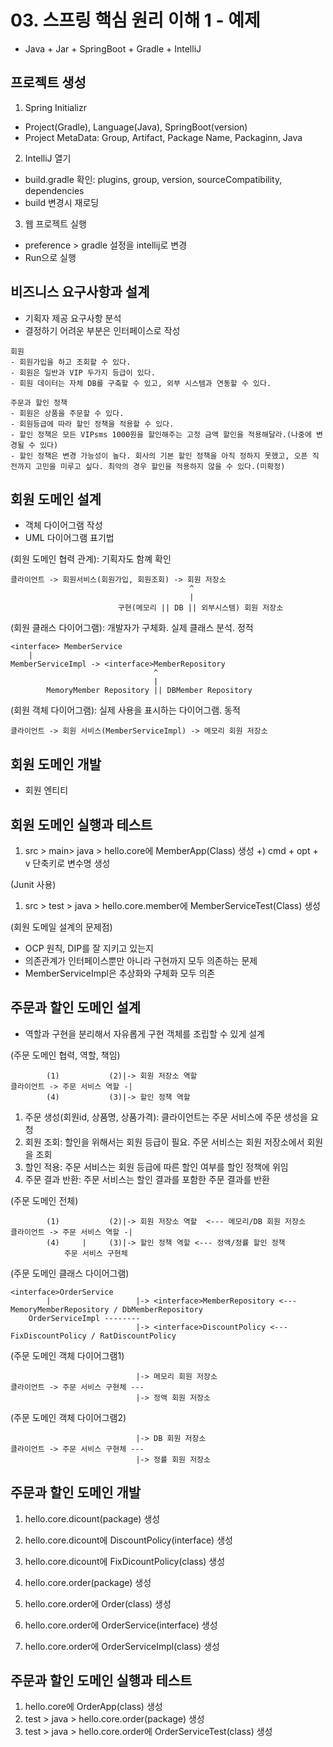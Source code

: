 # 03. 스프링 핵심 원리 이해 1 - 예제
- Java + Jar + SpringBoot + Gradle + IntelliJ

## 프로젝트 생성
1) Spring Initializr
- Project(Gradle), Language(Java), SpringBoot(version)
- Project MetaData: Group, Artifact, Package Name, Packaginn, Java

2) IntelliJ 열기
- build.gradle 확인: plugins, group, version, sourceCompatibility, dependencies
- build 변경시 재로딩

3) 웹 프로젝트 실행
- preference > gradle 설정을 intellij로 변경
- Run으로 실행

## 비즈니스 요구사항과 설계
- 기획자 제공 요구사항 분석
- 결정하기 어려운 부분은 인터페이스로 작성
```
회원
- 회원가입을 하고 조회할 수 있다.
- 회원은 일반과 VIP 두가지 등급이 있다.
- 회원 데이터는 자체 DB를 구축할 수 있고, 외부 시스템과 연동할 수 있다.

주문과 할인 정책
- 회원은 상품을 주문할 수 있다.
- 회원등급에 따라 할인 정책을 적용할 수 있다.
- 할인 정책은 모든 VIPsms 1000원을 할인해주는 고정 금액 할인을 적용해달라.(나중에 변경될 수 있다)
- 할인 정책은 변경 가능성이 높다. 회사의 기본 할인 정책을 아직 정하지 못했고, 오픈 직전까지 고민을 미루고 싶다. 최악의 경우 할인을 적용하지 않을 수 있다.(미확정)
```

## 회원 도메인 설계
- 객체 다이어그램 작성
- UML 다이어그램 표기법

(회원 도메인 협력 관계): 기획자도 함꼐 확인
```
클라이언트 -> 회원서비스(회원가입, 회원조회) -> 회원 저장소
                                        ^
                                        |
                        구현(메모리 || DB || 외부시스템) 회원 저장소
```

(회원 클래스 다이어그램): 개발자가 구체화. 실제 클래스 분석. 정적
```
<interface> MemberService
    |
MemberServiceImpl -> <interface>MemberRepository
                                ^
                                |
        MemoryMember Repository || DBMember Repository
```

(회원 객체 다이어그램): 실제 사용을 표시하는 다이어그램. 동적
```
클라이언트 -> 회원 서비스(MemberServiceImpl) -> 메모리 회원 저장소
```

## 회원 도메인 개발
- 회원 엔티티


## 회원 도메인 실행과 테스트
1) src > main> java > hello.core에 MemberApp(Class) 생성
+) cmd + opt + v 단축키로 변수명 생성

(Junit 사용)
1) src > test > java > hello.core.member에 MemberServiceTest(Class) 생성

(회원 도메일 설계의 문제점)
- OCP 원칙, DIP를 잘 지키고 있는지
- 의존관계가 인터페이스뿐만 아니라 구현까지 모두 의존하는 문제
- MemberServiceImpl은 추상화와 구체화 모두 의존

## 주문과 할인 도메인 설계
- 역할과 구현을 분리해서 자유롭게 구현 객체를 조립할 수 있게 설계

(주문 도메인 협력, 역할, 책임)
```
        (1)           (2)|-> 회원 저장소 역할
클라이언트 -> 주문 서비스 역할 -|
        (4)           (3)|-> 할인 정책 역할
```
1) 주문 생성(회원id, 상품명, 상품가격): 클라이언트는 주문 서비스에 주문 생성을 요청
2) 회원 조회: 할인을 위해서는 회원 등급이 필요. 주문 서비스는 회원 저장소에서 회원을 조회
3) 할인 적용: 주문 서비스는 회원 등급에 따른 할인 여부를 할인 정책에 위임
4) 주문 결과 반환: 주문 서비스는 할인 결과를 포함한 주문 결과를 반환

(주문 도메인 전체)
```
        (1)           (2)|-> 회원 저장소 역할  <--- 메모리/DB 회원 저장소
클라이언트 -> 주문 서비스 역할 -|
        (4)     |     (3)|-> 할인 정책 역할 <--- 정액/정률 할인 정책
            주문 서비스 구현체
```

(주문 도메인 클래스 다이어그램)
```
<interface>OrderService
        |                   |-> <interface>MemberRepository <--- MemoryMemberRepository / DbMemberRepository 
    OrderServiceImpl --------
                            |-> <interface>DiscountPolicy <--- FixDiscountPolicy / RatDiscountPolicy
```

(주문 도메인 객체 다이어그램1)
```
                            |-> 메모리 회원 저장소
클라이언트 -> 주문 서비스 구현체 ---
                            |-> 정액 회원 저장소
```

(주문 도메인 객체 다이어그램2)
```
                            |-> DB 회원 저장소
클라이언트 -> 주문 서비스 구현체 ---
                            |-> 정률 회원 저장소
```

## 주문과 할인 도메인 개발
1) hello.core.dicount(package) 생성
2) hello.core.dicount에 DiscountPolicy(interface) 생성
3) hello.core.dicount에 FixDicountPolicy(class) 생성

1) hello.core.order(package) 생성
2) hello.core.order에 Order(class) 생성
3) hello.core.order에 OrderService(interface) 생성
4) hello.core.order에 OrderServiceImpl(class) 생성


## 주문과 할인 도메인 실행과 테스트
1) hello.core에 OrderApp(class) 생성
2) test > java > hello.core.order(package) 생성
3) test > java > hello.core.order에 OrderServiceTest(class) 생성
